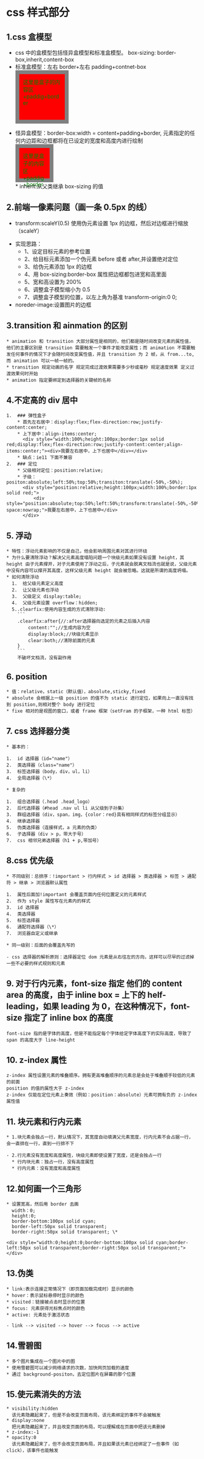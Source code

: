 # css 样式部分

## 1.css 盒模型

* css 中的盒模型包括怪异盒模型和标准盒模型。
  box-sizing: border-box,inherit,content-box
* 标准盒模型：左右 border+左右 padding+contnet-box
  <div style="width:100px;height:100px;background-color:red;padding:10px;border:10px solid gray;color:green;">这里是盒子的内容区+paddig+border</div>

- 怪异盒模型：border-box:width = content+padding+border,
  元素指定的任何内边距和边框都将在已设定的宽度和高度内进行绘制
  <div style="box-sizing: border-box;width:100px;height:100px;background-color:red;padding:10px;border:10px solid gray;color:green;">这里是盒子的内容区+paddig+border</div>
  * inherit:从父类继承 box-sizing 的值

## 2.前端一像素问题（画一条 0.5px 的线）

* transform:scaleY(0.5) 使用伪元素设置 1px 的边框，然后对边框进行缩放（scaleY）

- 实现思路：
  * 1、设定目标元素的参考位置
  - 2、给目标元素添加一个伪元素 before 或者 after,并设置绝对定位
  - 3、给伪元素添加 1px 的边框
  - 4、用 box-sizing:border-box 属性把边框都包进宽和高里面
  - 5、宽和高设置为 200%
  - 6、调整盒子模型缩小为 0.5
  - 7、调整盒子模型的位置，以左上角为基准 transform-origin:0 0;
- noreder-image:设置图片的边框

## 3.transition 和 ainmation 的区别

    * animation 和 transition 大部分属性是相同的，他们都是随时间改变元素的属性值，他们的主要区别是 transition 需要触发一个事件才能改变属性；而 animation 不需要触发任何事件的情况下才会随时间改变属性值，并且 transition 为 2 帧，从 from...to,而 animation 可以一帧一帧的。
    * transition 规定动画的名字 规定完成过渡效果需要多少秒或毫秒 规定速度效果 定义过渡效果何时开始
    * animation 指定要绑定到选择器的关键帧的名称

## 4.不定高的 div 居中

    1.  ### 弹性盒子
        * 首先左右居中：display:flex;flex-direction:row;justify-content:center;
        * 上下居中：align-items:center;
          <div style="width:100%;height:100px;border:1px solid red;display:flex;flex-direction:row;justify-content:center;align-items:center;"><div>我要左右居中，上下也居中</div></div>
        * 缺点：ie11 下面不兼容
    2.  ### 定位
        * 父级相对定位：position:relative;
        * 子级：positon:absolute;left:50%;top:50%;transiton:translate(-50%,-50%);
          <div style="position:relative;height:100px;width:100%;border:1px solid red;">
              <div style="position:absolute;top:50%;left:50%;transform:translate(-50%,-50%);white-space:nowrap;">我要左右居中，上下也居中</div>
          </div>

## 5. 浮动

    * 特性：浮动元素影响的不仅是自己，他会影响周围元素对其进行环绕
    * 为什么要清除浮动？解决父元素高度塌陷问题一个块级元素如果没有设置 height，其 height 由子元素撑开，对子元素使用了浮动之后，子元素就会脱离文档流也就是说，父级元素中没有内容可以撑开其高度，这样父级元素 height 就会被忽略。这就是所谓的高度坍塌。
    * 如何清除浮动
      1.  给父级元素定义高度
      2.  让父级元素也浮动
      3.  父级定义 display:table;
      4.  父级元素设置 overflow：hidden;
      5..clearfix:使用内容生成的方式清除浮动:
        ```
        .clearfix:after{//:after选择器向选定的元素之后插入内容
            content:"";//生成内容为空
            display:block;//块级元素显示
            clear:both;//清除前面的元素
        }
        ```
        不破坏文档流，没有副作用

## 6. position

    * 值：relative，static（默认值），absolute,sticky,fixed
    * absolute 会根据上一级 position 的值不为 static 进行定位，如果向上一直没有找到 position,则相对整个 body 进行定位
    * fixe 相对的是视图的窗口，或者 frame 框架（setFram 的子框架，一种 html 标签）

## 7. css 选择器分类

    * 基本的：

    1.  id 选择器（id="name"）
    2.  类选择器（class="name"）
    3.  标签选择器（body，div，ul，li）
    4.  全局选择器（\*）

    * 复杂的

    1.  组合选择器（.head .head_logo）
    2.  后代选择器（#head .nav ul li 从父级到子孙集）
    3.  群组选择器（div，span，img，{color：red}具有相同样式的标签分组显示）
    4.  继承选择器
    5.  伪类选择器（连接样式，a 元素的伪类）
    6.  子选择器（div > p，带大于号）
    7.  css 相邻兄弟选择器（h1 + p,带加号）

## 8.css 优先级

    * 不同级别：总排序：!important > 行内样式 > id 选择器 > 类选择器 > 标签 > 通配符 > 继承 > 浏览器默认属性

    1.  属性后面加!important 会覆盖页面内任何位置定义的元素样式
    2.  作为 style 属性写在元素内的样式
    3.  id 选择器
    4.  类选择器
    5.  标签选择器
    6.  通配符选择器（\*）
    7.  浏览器自定义或继承

    * 同一级别：后面的会覆盖先写的

    - css 选择器的解析原则：选择器定位 dom 元素是从右往左的方向，这样可以尽早的过滤掉一些不必要的样式规则和元素

## 9. 对于行内元素，font-size 指定 他们的 content area 的高度，由于 inline box = 上下的 helf-leading，如果 leading 为 0，在这种情况下，font-size 指定了 inline box 的高度

    font-size 指的是字体的高度，但是不能指定每个字体给定字体高度下的实际高度，导致了 span 的高度大于 line-height

## 10. z-index 属性

    z-index 属性设置元素的堆叠顺序。拥有更高堆叠顺序的元素总是会处于堆叠顺手较低的元素的前面
    position 的值的属性大于 z-index
    z-index 仅能在定位元素上奏效（例如：position：absolute）元素可拥有负的 z-index 属性值

## 11. 块元素和行内元素

    * 1.块元素会独占一行，默认情况下，其宽度自动填满父元素宽度，行内元素不会占据一行，会一直排在一行，直到一行排不下

    - 2.行元素没有宽度和高度属性，块级元素即使设置了宽度，还是会独占一行
      * 行内块元素：独占一行，没有高度属性
      * 行内元素：没有宽度和高度属性

## 12.如何画一个三角形

    * 设置宽高，然后用 border 去画
      width：0;
      height:0;
      border-bottom:100px solid cyan;
      border-left:50px solid transparent;
      border-right:50px solid transparent; \*

    <div style="width:0;height:0;border-bottom:100px solid cyan;border-left:50px solid transparent;border-right:50px solid transparent;"></div>

## 13.伪类

    * link:表示连接正常情况下（即页面加载完成时）显示的颜色
    * hover：表示鼠标悬停时显示的颜色
    * visited：链接被点击时显示的位置
    * focus: 元素获得光标焦点时的颜色
    * active: 元素处于激活状态

    - link --> visited --> hover --> focus --> active

## 14.雪碧图

    * 多个图片集成在一个图片中的图
    * 使用雪碧图可以减少网络请求的次数，加快网页加载的速度
    * 通过 background-positon，去定位图片在屏幕的那个位置

## 15.使元素消失的方法

    * visibility:hidden
      该元素隐藏起来了，但是不会改变页面布局，该元素绑定的事件不会被触发
    * display:none
      把元素隐藏起来了，并且改变页面的布局，可以理解成在页面中把该元素删掉
    * z-index:-1
    * opacity:0
      该元素隐藏起来了，但不会改变页面布局，并且如果该元素已经绑定了一些事件（如 click），该事件也能触发
